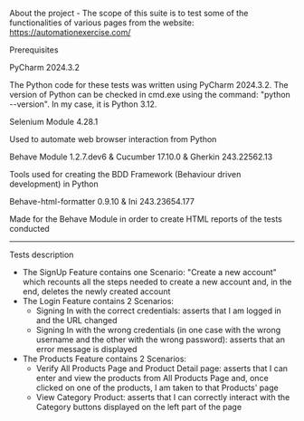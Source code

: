 About the project - The scope of this suite is to test some of the functionalities of various pages from the website: https://automationexercise.com/

Prerequisites

PyCharm 2024.3.2

The Python code for these tests was written using PyCharm 2024.3.2. The version of Python can be checked in cmd.exe using the command: "python --version". In my case, it is Python 3.12.

Selenium Module 4.28.1

Used to automate web browser interaction from Python

Behave Module 1.2.7.dev6 & Cucumber 17.10.0 & Gherkin 243.22562.13 

Tools used for creating the BDD Framework (Behaviour driven development) in Python

Behave-html-formatter 0.9.10 & Ini 243.23654.177

Made for the Behave Module in order to create HTML reports of the tests conducted

-------------------------------------------------------------------------------------------------------------------------------------------------------------------------------------------------------------

Tests description

- The SignUp Feature contains one Scenario: "Create a new account" which recounts all the steps needed to create a new account and, in the end, deletes the newly created account
- The Login Feature contains 2 Scenarios:
    - Signing In with the correct credentials: asserts that I am logged in and the URL changed
    - Signing In with the wrong credentials (in one case with the wrong username and the other with the wrong password): asserts that an error message is displayed
- The Products Feature contains 2 Scenarios:
    - Verify All Products Page and Product Detail page: asserts that I can enter and view the products from All Products Page and, once clicked on one of the products, I am taken to that Products' page   
    - View Category Product: asserts that I can correctly interact with the Category buttons displayed on the left part of the page
